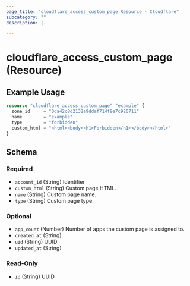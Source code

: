 ```yaml
---
page_title: "cloudflare_access_custom_page Resource - Cloudflare"
subcategory: ""
description: |-
  
---
```


# cloudflare_access_custom_page (Resource)



## Example Usage

```terraform
resource "cloudflare_access_custom_page" "example" {
  zone_id     = "0da42c8d2132a9ddaf714f9e7c920711"
  name        = "example"
  type        = "forbidden"
  custom_html = "<html><body><h1>Forbidden</h1></body></html>"
}
```
<!-- schema generated by tfplugindocs -->
## Schema

### Required

- `account_id` (String) Identifier
- `custom_html` (String) Custom page HTML.
- `name` (String) Custom page name.
- `type` (String) Custom page type.

### Optional

- `app_count` (Number) Number of apps the custom page is assigned to.
- `created_at` (String)
- `uid` (String) UUID
- `updated_at` (String)

### Read-Only

- `id` (String) UUID


